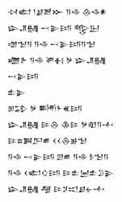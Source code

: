 <div class='block'>
<div class='line'>𒀴𒅗 𒁹𒋗𒍪𒁍 𒀀𒈾 𒁲𒈾𒀭</div>
<div class='line'>𒇽𒂗𒉆 𒁁𒉌𒅀 𒈜𒌨</div>
<div class='line'>𒌝𒈠𒀀 𒀀𒈾 𒁁𒉌𒅀𒀀𒈠</div>
<div class='line'>𒁾𒉿 𒀀𒈾 𒂄𒈬 𒃻 𒇽𒂗𒉆</div>
<div class='line'>𒁁𒉌𒅀</div>
<div class='line'>𒉺𒉌</div>
<div class='line'>𒁳𒁉 𒃻 𒌦𒈨𒌍𒅀</div>
<div class='line'>𒇽𒂗𒉆 𒄿𒁲 𒆠𒄿 𒃻𒊏𒀀𒋾</div>
<div class='line'>𒄿𒊺𒀉𒂅𒌑 𒌋𒌋𒁲𒂊𒈠</div>
<div class='line'>𒀀𒈾 𒁁𒉌𒅀 𒇻𒌑 𒀀𒈾 𒊩𒈠𒀀</div>
<div class='line'>𒀀𒈾 𒌋𒅗𒄭𒅀 𒄿𒉺𒅁𒉺𒊒𒉌</div>
<div class='line'>𒇽𒂗𒉆 𒆷 𒄿𒋡𒀊𒋗𒉡𒋾</div>
</div>